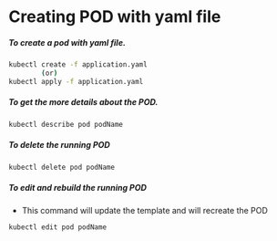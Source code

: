 # Creating POD with yaml file

##### To create a pod with yaml file.
```bash
kubectl create -f application.yaml 
        (or)
kubectl apply -f application.yaml
```

##### To get the more details about the POD.
```bash
kubectl describe pod podName
```

##### To delete the running POD
```bash
kubectl delete pod podName
```

##### To edit and rebuild the running POD
* This command will update the template and will recreate the POD
```bash
kubectl edit pod podName
```
